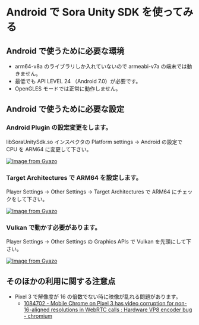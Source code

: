 # Android で Sora Unity SDK を使ってみる

## Android で使うために必要な環境

- arm64-v8a のライブラリしか入れていないので armeabi-v7a の端末では動きません。
- 最低でも API LEVEL 24 （Android 7.0）が必要です。
- OpenGLES モードでは正常に動作しません。

## Android で使うために必要な設定

### Android Plugin の設定変更をします。

libSoraUnitySdk.so インスペクタの Platform settings -> Android の設定で CPU を ARM64 に変更して下さい。

[![Image from Gyazo](https://i.gyazo.com/f7dbf0ebbd1b1567517b4fcd34ff1c97.png)](https://gyazo.com/f7dbf0ebbd1b1567517b4fcd34ff1c97)

### Target Architectures で ARM64 を設定します。

Player Settings -> Other Settings -> Target Architectures で ARM64 にチェックをして下さい。

[![Image from Gyazo](https://i.gyazo.com/de434b5dfff683dd3f9c306b9e9844bc.png)](https://gyazo.com/de434b5dfff683dd3f9c306b9e9844bc)

### Vulkan で動かす必要があります。

Player Settings -> Other Settings の Graphics APIs で Vulkan を先頭にして下さい。

[![Image from Gyazo](https://i.gyazo.com/6088aa664df137c0bbeff69de2af57ae.png)](https://gyazo.com/6088aa664df137c0bbeff69de2af57ae)

## そのほかの利用に関する注意点

- Pixel 3 で解像度が 16 の倍数でない時に映像が乱れる問題があります。
  - [1084702 - Mobile Chrome on Pixel 3 has video corruption for non-16-aligned resolutions in WebRTC calls : Hardware VP8 encoder bug - chromium](https://bugs.chromium.org/p/chromium/issues/detail?id=1084702)
